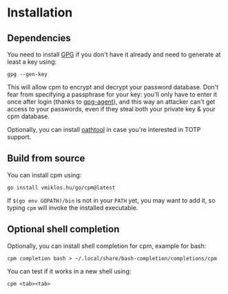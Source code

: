 # Installation

## Dependencies

You need to install [GPG](https://gnupg.org/) if you don't have it already and need to generate at
least a key using:

```console
gpg --gen-key
```

This will allow cpm to encrypt and decrypt your password database. Don't fear from specifying a
passphrase for your key: you'll only have to enter it once after login (thanks to
[gpg-agent](https://www.gnupg.org/documentation/manuals/gnupg/Invoking-GPG_002dAGENT.html)), and
this way an attacker can't get access to your passwords, even if they steal both your private key &
your cpm database.

Optionally, you can install [oathtool](https://www.nongnu.org/oath-toolkit/) in case you're
interested in TOTP support.

## Build from source

You can install cpm using:

```console
go install vmiklos.hu/go/cpm@latest
```

If `$(go env GOPATH)/bin` is not in your `PATH` yet, you may want to add it, so typing `cpm` will
invoke the installed executable.

## Optional shell completion

Optionally, you can install shell completion for cpm, example for bash:

```console
cpm completion bash > ~/.local/share/bash-completion/completions/cpm
```

You can test if it works in a new shell using:

```console
cpm <tab><tab>
```
